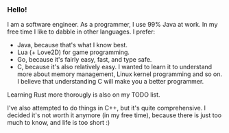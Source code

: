 ### Hello!

I am a software engineer. As a programmer, I use 99% Java at work. In my free time
I like to dabble in other languages. I prefer:

- Java, because that's what I know best.
- Lua (+ Love2D) for game programming.
- Go, because it's fairly easy, fast, and type safe.
- C, because it's also relatively easy. I wanted to learn it to understand more
  about memory management, Linux kernel programming and so on. I believe that
  understanding C will make you a better programmer.

Learning Rust more thorougly is also on my TODO list.

I've also attempted to do things in C++, but it's quite comprehensive. I decided
it's not worth it anymore (in my free time), because there is just too much to
know, and life is too short :)
